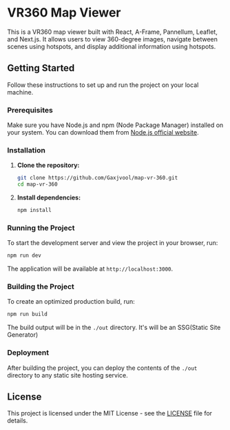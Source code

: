 
# VR360 Map Viewer

This is a VR360 map viewer built with React, A-Frame, Pannellum, Leaflet, and Next.js. It allows users to view 360-degree images, navigate between scenes using hotspots, and display additional information using hotspots.

## Getting Started

Follow these instructions to set up and run the project on your local machine.

### Prerequisites

Make sure you have Node.js and npm (Node Package Manager) installed on your system. You can download them from [Node.js official website](https://nodejs.org/).

### Installation

1. **Clone the repository:**

   ```bash
   git clone https://github.com/Gaxjvool/map-vr-360.git
   cd map-vr-360
   ```

2. **Install dependencies:**

   ```bash
   npm install
   ```

### Running the Project

To start the development server and view the project in your browser, run:

```bash
npm run dev
```

The application will be available at `http://localhost:3000`.

### Building the Project

To create an optimized production build, run:

```bash
npm run build
```

The build output will be in the `./out` directory. It's will be an SSG(Static Site Generator)

### Deployment

After building the project, you can deploy the contents of the `./out` directory to any static site hosting service.

## License

This project is licensed under the MIT License - see the [LICENSE](LICENSE) file for details.

```
